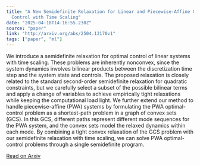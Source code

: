 ```yaml
---
title: "A New Semidefinite Relaxation for Linear and Piecewise-Affine Optimal
  Control with Time Scaling"
date: "2025-04-18T14:16:55.230Z"
source: "paper"
link: "http://arxiv.org/abs/2504.13170v1"
tags: ["paper", "ml"]
---
```


We introduce a semidefinite relaxation for optimal control of linear systems with time scaling. These problems are inherently nonconvex, since the system dynamics involves bilinear products between the discretization time step and the system state and controls. The proposed relaxation is closely related to the standard second-order semidefinite relaxation for quadratic constraints, but we carefully select a subset of the possible bilinear terms and apply a change of variables to achieve empirically tight relaxations while keeping the computational load light. We further extend our method to handle piecewise-affine (PWA) systems by formulating the PWA optimal-control problem as a shortest-path problem in a graph of convex sets (GCS). In this GCS, different paths represent different mode sequences for the PWA system, and the convex sets model the relaxed dynamics within each mode. By combining a tight convex relaxation of the GCS problem with our semidefinite relaxation with time scaling, we can solve PWA optimal-control problems through a single semidefinite program.

[Read on Arxiv](http://arxiv.org/abs/2504.13170v1)
